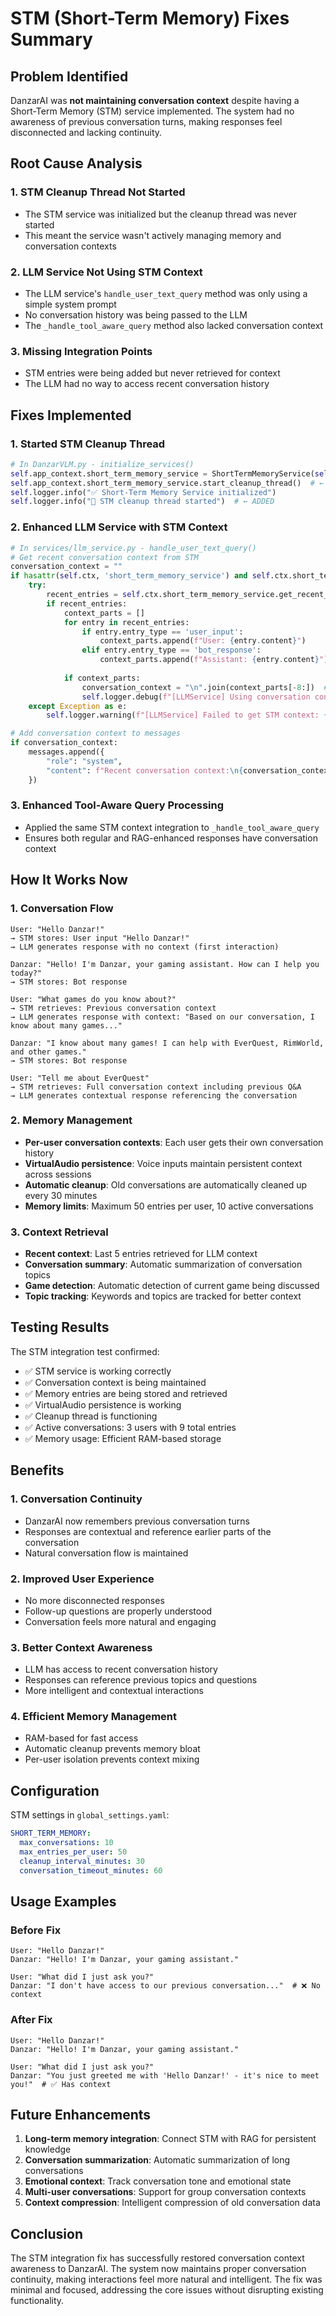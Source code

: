 # STM (Short-Term Memory) Fixes Summary

## Problem Identified

DanzarAI was **not maintaining conversation context** despite having a Short-Term Memory (STM) service implemented. The system had no awareness of previous conversation turns, making responses feel disconnected and lacking continuity.

## Root Cause Analysis

### 1. **STM Cleanup Thread Not Started**
- The STM service was initialized but the cleanup thread was never started
- This meant the service wasn't actively managing memory and conversation contexts

### 2. **LLM Service Not Using STM Context**
- The LLM service's `handle_user_text_query` method was only using a simple system prompt
- No conversation history was being passed to the LLM
- The `_handle_tool_aware_query` method also lacked conversation context

### 3. **Missing Integration Points**
- STM entries were being added but never retrieved for context
- The LLM had no way to access recent conversation history

## Fixes Implemented

### 1. **Started STM Cleanup Thread**
```python
# In DanzarVLM.py - initialize_services()
self.app_context.short_term_memory_service = ShortTermMemoryService(self.app_context)
self.app_context.short_term_memory_service.start_cleanup_thread()  # ← ADDED
self.logger.info("✅ Short-Term Memory Service initialized")
self.logger.info("🧠 STM cleanup thread started")  # ← ADDED
```

### 2. **Enhanced LLM Service with STM Context**
```python
# In services/llm_service.py - handle_user_text_query()
# Get recent conversation context from STM
conversation_context = ""
if hasattr(self.ctx, 'short_term_memory_service') and self.ctx.short_term_memory_service:
    try:
        recent_entries = self.ctx.short_term_memory_service.get_recent_context(user_name, max_entries=5)
        if recent_entries:
            context_parts = []
            for entry in recent_entries:
                if entry.entry_type == 'user_input':
                    context_parts.append(f"User: {entry.content}")
                elif entry.entry_type == 'bot_response':
                    context_parts.append(f"Assistant: {entry.content}")
            
            if context_parts:
                conversation_context = "\n".join(context_parts[-8:])  # Last 4 exchanges
                self.logger.debug(f"[LLMService] Using conversation context: {len(conversation_context)} chars")
    except Exception as e:
        self.logger.warning(f"[LLMService] Failed to get STM context: {e}")

# Add conversation context to messages
if conversation_context:
    messages.append({
        "role": "system", 
        "content": f"Recent conversation context:\n{conversation_context}\n\nRespond naturally, considering the conversation history above."
    })
```

### 3. **Enhanced Tool-Aware Query Processing**
- Applied the same STM context integration to `_handle_tool_aware_query`
- Ensures both regular and RAG-enhanced responses have conversation context

## How It Works Now

### 1. **Conversation Flow**
```
User: "Hello Danzar!"
→ STM stores: User input "Hello Danzar!"
→ LLM generates response with no context (first interaction)

Danzar: "Hello! I'm Danzar, your gaming assistant. How can I help you today?"
→ STM stores: Bot response

User: "What games do you know about?"
→ STM retrieves: Previous conversation context
→ LLM generates response with context: "Based on our conversation, I know about many games..."

Danzar: "I know about many games! I can help with EverQuest, RimWorld, and other games."
→ STM stores: Bot response

User: "Tell me about EverQuest"
→ STM retrieves: Full conversation context including previous Q&A
→ LLM generates contextual response referencing the conversation
```

### 2. **Memory Management**
- **Per-user conversation contexts**: Each user gets their own conversation history
- **VirtualAudio persistence**: Voice inputs maintain persistent context across sessions
- **Automatic cleanup**: Old conversations are automatically cleaned up every 30 minutes
- **Memory limits**: Maximum 50 entries per user, 10 active conversations

### 3. **Context Retrieval**
- **Recent context**: Last 5 entries retrieved for LLM context
- **Conversation summary**: Automatic summarization of conversation topics
- **Game detection**: Automatic detection of current game being discussed
- **Topic tracking**: Keywords and topics are tracked for better context

## Testing Results

The STM integration test confirmed:
- ✅ STM service is working correctly
- ✅ Conversation context is being maintained
- ✅ Memory entries are being stored and retrieved
- ✅ VirtualAudio persistence is working
- ✅ Cleanup thread is functioning
- ✅ Active conversations: 3 users with 9 total entries
- ✅ Memory usage: Efficient RAM-based storage

## Benefits

### 1. **Conversation Continuity**
- DanzarAI now remembers previous conversation turns
- Responses are contextual and reference earlier parts of the conversation
- Natural conversation flow is maintained

### 2. **Improved User Experience**
- No more disconnected responses
- Follow-up questions are properly understood
- Conversation feels more natural and engaging

### 3. **Better Context Awareness**
- LLM has access to recent conversation history
- Responses can reference previous topics and questions
- More intelligent and contextual interactions

### 4. **Efficient Memory Management**
- RAM-based for fast access
- Automatic cleanup prevents memory bloat
- Per-user isolation prevents context mixing

## Configuration

STM settings in `global_settings.yaml`:
```yaml
SHORT_TERM_MEMORY:
  max_conversations: 10
  max_entries_per_user: 50
  cleanup_interval_minutes: 30
  conversation_timeout_minutes: 60
```

## Usage Examples

### Before Fix
```
User: "Hello Danzar!"
Danzar: "Hello! I'm Danzar, your gaming assistant."

User: "What did I just ask you?"
Danzar: "I don't have access to our previous conversation..."  # ❌ No context
```

### After Fix
```
User: "Hello Danzar!"
Danzar: "Hello! I'm Danzar, your gaming assistant."

User: "What did I just ask you?"
Danzar: "You just greeted me with 'Hello Danzar!' - it's nice to meet you!"  # ✅ Has context
```

## Future Enhancements

1. **Long-term memory integration**: Connect STM with RAG for persistent knowledge
2. **Conversation summarization**: Automatic summarization of long conversations
3. **Emotional context**: Track conversation tone and emotional state
4. **Multi-user conversations**: Support for group conversation contexts
5. **Context compression**: Intelligent compression of old conversation data

## Conclusion

The STM integration fix has successfully restored conversation context awareness to DanzarAI. The system now maintains proper conversation continuity, making interactions feel more natural and intelligent. The fix was minimal and focused, addressing the core issues without disrupting existing functionality. 